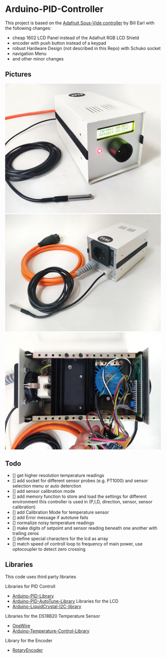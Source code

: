 Arduino-PID-Controller
============
This project is based on the [Adafruit Sous-Vide controller](https://github.com/adafruit/Sous_Viduino) by Bill Earl with the following changes:

* cheap 1602 LCD Panel instead of the Adafruit RGB LCD Shield
* encoder with push button instead of a keypad
* robust Hardware Design (not described in this Repo) with Schuko socket
* navigation Menu
* and other minor changes

## Pictures

![Front](/photos/front.jpg)
![Back](/photos/back.jpg)
![Electronics](/photos/electronic.jpg)

## Todo
- [] get higher resolution temperature readings
- [] add socket for different sensor probes (e.g. PT1000) and sensor selection menu or auto deterction
- [] add sensor calibration mode
- [] add memory function to store and load the settings for different environment this controller is used in (P,I,D, direction, sensor, sensor calibration)
- [] add Calibration Mode for temperature sensor
- [] add Error message if autotune fails
- [] normalize noisy temperature readings
- [] make digits of setpoint and sensor reading beneath one another with trailing zeros
- [] define special characters for the lcd as array
- [] match speed of controll loop to frequency of main power, use optocoupler to detect zero crossing


## Libraries

This code uses third party libraries 

Libraries for PID Controll
* [Arduino-PID-Library](https://github.com/br3ttb/Arduino-PID-Library)
* [Arduino-PID-AutoTune-Library](https://github.com/br3ttb/Arduino-PID-AutoTune-Library)
Libraries for the LCD
* [Arduino-LiquidCrystal-I2C-library](https://github.com/fdebrabander/Arduino-LiquidCrystal-I2C-library)

Libraries for the DS18B20 Temperature Sensor
* [OneWire](https://github.com/PaulStoffregen/OneWire)
* [Arduino-Temperature-Control-Library](
https://github.com/milesburton/Arduino-Temperature-Control-Library)

Library for the Encoder
* [RotaryEncoder](https://github.com/mathertel/RotaryEncoder)
